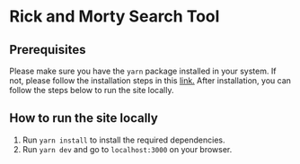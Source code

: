 # Rick and Morty Search Tool

## Prerequisites

Please make sure you have the `yarn` package installed in your system. If not, please follow the installation steps in this [link.](https://classic.yarnpkg.com/lang/en/docs/install/) After installation, you can follow the steps below to run the site locally.

## How to run the site locally

1. Run `yarn install` to install the required dependencies.
2. Run `yarn dev` and go to `localhost:3000` on your browser.
